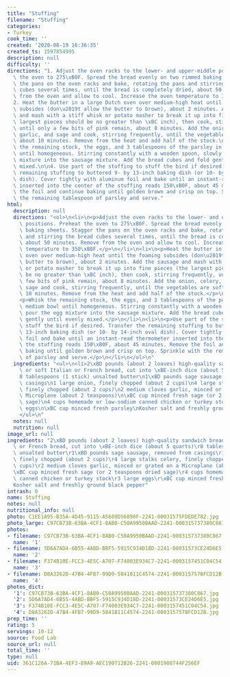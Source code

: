 ```yaml
---
title: "Stuffing"
filename: "Stuffing"
categories:
- Turkey
cook_time: ''
created: '2020-08-19 16:36:35'
created_ts: 1597854995
description: null
difficulty: ''
directions: "1. Adjust the oven racks to the lower- and upper-middle positions. Preheat\
  \ the oven to 275\xB0F. Spread the bread evenly on two rimmed baking sheets. Stagger\
  \ the pans on the oven racks and bake, rotating the pans and stirring the bread\
  \ cubes several times, until the bread is completely dried, about 50 minutes. Remove\
  \ from the oven and allow to cool. Increase the oven temperature to 350\xB0F.\n\n\
  2. Heat the butter in a large Dutch oven over medium-high heat until the foaming\
  \ subsides (don\u2019t allow the butter to brown), about 2 minutes. Add the sausage\
  \ and mash with a stiff whisk or potato masher to break it up into fine pieces (the\
  \ largest pieces should be no greater than \xBC inch), then cook, stirring frequently,\
  \ until only a few bits of pink remain, about 8 minutes. Add the onion, celery,\
  \ garlic, and sage and cook, stirring frequently, until the vegetables are softened,\
  \ about 10 minutes. Remove from the heat and add half of the stock.\n\n3. Whisk\
  \ the remaining stock, the eggs, and 3 tablespoons of the parsley in a medium bowl\
  \ until homogeneous. Stirring constantly with a wooden spoon, slowly pour the egg\
  \ mixture into the sausage mixture. Add the bread cubes and fold gently until evenly\
  \ mixed.\n\n4. Use part of the stuffing to stuff the bird if desired. Transfer the\
  \ remaining stuffing to buttered 9- by 13-inch baking dish (or 10- by 14-inch oval\
  \ dish). Cover tightly with aluminum foil and bake until an instant-read thermometer\
  \ inserted into the center of the stuffing reads 150\xB0F, about 45 minutes. Remove\
  \ the foil and continue baking until golden brown and crisp on top. Sprinkle with\
  \ the remaining tablespoon of parsley and serve."
html:
  description: null
  directions: "<ol>\n<li>\n<p>Adjust the oven racks to the lower- and upper-middle\
    \ positions. Preheat the oven to 275\xB0F. Spread the bread evenly on two rimmed\
    \ baking sheets. Stagger the pans on the oven racks and bake, rotating the pans\
    \ and stirring the bread cubes several times, until the bread is completely dried,\
    \ about 50 minutes. Remove from the oven and allow to cool. Increase the oven\
    \ temperature to 350\xB0F.</p>\n</li>\n<li>\n<p>Heat the butter in a large Dutch\
    \ oven over medium-high heat until the foaming subsides (don\u2019t allow the\
    \ butter to brown), about 2 minutes. Add the sausage and mash with a stiff whisk\
    \ or potato masher to break it up into fine pieces (the largest pieces should\
    \ be no greater than \xBC inch), then cook, stirring frequently, until only a\
    \ few bits of pink remain, about 8 minutes. Add the onion, celery, garlic, and\
    \ sage and cook, stirring frequently, until the vegetables are softened, about\
    \ 10 minutes. Remove from the heat and add half of the stock.</p>\n</li>\n<li>\n\
    <p>Whisk the remaining stock, the eggs, and 3 tablespoons of the parsley in a\
    \ medium bowl until homogeneous. Stirring constantly with a wooden spoon, slowly\
    \ pour the egg mixture into the sausage mixture. Add the bread cubes and fold\
    \ gently until evenly mixed.</p>\n</li>\n<li>\n<p>Use part of the stuffing to\
    \ stuff the bird if desired. Transfer the remaining stuffing to buttered 9- by\
    \ 13-inch baking dish (or 10- by 14-inch oval dish). Cover tightly with aluminum\
    \ foil and bake until an instant-read thermometer inserted into the center of\
    \ the stuffing reads 150\xB0F, about 45 minutes. Remove the foil and continue\
    \ baking until golden brown and crisp on top. Sprinkle with the remaining tablespoon\
    \ of parsley and serve.</p>\n</li>\n</ol>\n"
  ingredients: "<ul>\n<li>2\xBD pounds (about 2 loaves) high-quality sandwich bread\
    \ or soft Italian or French bread, cut into \xBE-inch dice (about 5 quarts)\n\
    8 tablespoons (1 stick) unsalted butter\n1\xBD pounds sage sausage, removed from\
    \ casings\n1 large onion, finely chopped (about 2 cups)\n4 large stalks celery,\
    \ finely chopped (about 2 cups)\n2 medium cloves garlic, minced or grated on a\
    \ Microplane (about 2 teaspoons)\n\xBC cup minced fresh sage (or 2 teaspoons dried\
    \ sage)\n4 cups homemade or low-sodium canned chicken or turkey stock\n3 large\
    \ eggs\n\xBC cup minced fresh parsley\nKosher salt and freshly ground black pepper</li>\n\
    </ul>\n"
  notes: null
  nutrition: null
image_url: null
ingredients: "2\xBD pounds (about 2 loaves) high-quality sandwich bread or soft Italian\
  \ or French bread, cut into \xBE-inch dice (about 5 quarts)\r8 tablespoons (1 stick)\
  \ unsalted butter\r1\xBD pounds sage sausage, removed from casings\r1 large onion,\
  \ finely chopped (about 2 cups)\r4 large stalks celery, finely chopped (about 2\
  \ cups)\r2 medium cloves garlic, minced or grated on a Microplane (about 2 teaspoons)\r\
  \xBC cup minced fresh sage (or 2 teaspoons dried sage)\r4 cups homemade or low-sodium\
  \ canned chicken or turkey stock\r3 large eggs\r\xBC cup minced fresh parsley\r\
  Kosher salt and freshly ground black pepper"
intrash: 0
name: Stuffing
notes: null
nutritional_info: null
photo: C1EE1A95-B35A-4D45-9115-A5689D56890F-2241-00031575FDEDE782.jpg
photo_large: C97CB73B-63BA-4CF1-8AB0-C50A9950BAAD-2241-000315737380C867.jpg
photos:
- filename: C97CB73B-63BA-4CF1-8AB0-C50A9950BAAD-2241-000315737380C867.jpg
  name: '1'
- filename: 5D6A7AD4-6B55-4ABD-BBF5-5915C934D18D-2241-00031573CE24D6E5.jpg
  name: '2'
- filename: F374B10E-FCC3-4E5C-A707-F74003E934C7-2241-0003157451C04C54.jpg
  name: '3'
- filename: D8A3262D-47B4-4FB7-99D9-5841811C4574-2241-0003157578FCD12B.jpg
  name: '4'
photos_dict:
  '1': C97CB73B-63BA-4CF1-8AB0-C50A9950BAAD-2241-000315737380C867.jpg
  '2': 5D6A7AD4-6B55-4ABD-BBF5-5915C934D18D-2241-00031573CE24D6E5.jpg
  '3': F374B10E-FCC3-4E5C-A707-F74003E934C7-2241-0003157451C04C54.jpg
  '4': D8A3262D-47B4-4FB7-99D9-5841811C4574-2241-0003157578FCD12B.jpg
prep_time: ''
rating: 5
servings: 10-12
source: Food Lab
source_url: null
total_time: ''
type: null
uid: 361C126A-71BA-4EF3-89A9-AEC190712B26-2241-0001908744F256EF
---
```

